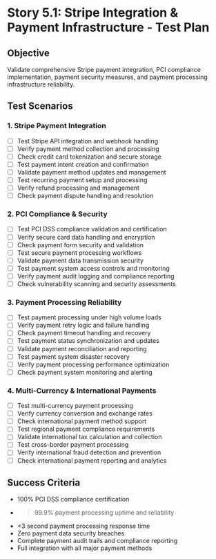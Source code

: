 # Story 5.1: Stripe Integration & Payment Infrastructure - Test Plan

## Objective
Validate comprehensive Stripe payment integration, PCI compliance implementation, payment security measures, and payment processing infrastructure reliability.

## Test Scenarios

### 1. Stripe Payment Integration
- [ ] Test Stripe API integration and webhook handling
- [ ] Verify payment method collection and processing
- [ ] Check credit card tokenization and secure storage
- [ ] Test payment intent creation and confirmation
- [ ] Validate payment method updates and management
- [ ] Test recurring payment setup and processing
- [ ] Verify refund processing and management
- [ ] Check payment dispute handling and resolution

### 2. PCI Compliance & Security
- [ ] Test PCI DSS compliance validation and certification
- [ ] Verify secure card data handling and encryption
- [ ] Check payment form security and validation
- [ ] Test secure payment processing workflows
- [ ] Validate payment data transmission security
- [ ] Test payment system access controls and monitoring
- [ ] Verify payment audit logging and compliance reporting
- [ ] Check vulnerability scanning and security assessments

### 3. Payment Processing Reliability
- [ ] Test payment processing under high volume loads
- [ ] Verify payment retry logic and failure handling
- [ ] Check payment timeout handling and recovery
- [ ] Test payment status synchronization and updates
- [ ] Validate payment reconciliation and reporting
- [ ] Test payment system disaster recovery
- [ ] Verify payment processing performance optimization
- [ ] Check payment system monitoring and alerting

### 4. Multi-Currency & International Payments
- [ ] Test multi-currency payment processing
- [ ] Verify currency conversion and exchange rates
- [ ] Check international payment method support
- [ ] Test regional payment compliance requirements
- [ ] Validate international tax calculation and collection
- [ ] Test cross-border payment processing
- [ ] Verify international fraud detection and prevention
- [ ] Check international payment reporting and analytics

## Success Criteria
- 100% PCI DSS compliance certification
- >99.9% payment processing uptime and reliability
- <3 second payment processing response time
- Zero payment data security breaches
- Complete payment audit trails and compliance reporting
- Full integration with all major payment methods